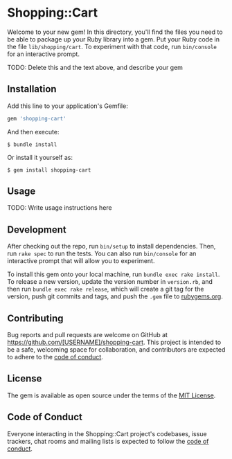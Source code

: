 # Shopping::Cart

Welcome to your new gem! In this directory, you'll find the files you need to be able to package up your Ruby library into a gem. Put your Ruby code in the file `lib/shopping/cart`. To experiment with that code, run `bin/console` for an interactive prompt.

TODO: Delete this and the text above, and describe your gem

## Installation

Add this line to your application's Gemfile:

```ruby
gem 'shopping-cart'
```

And then execute:

    $ bundle install

Or install it yourself as:

    $ gem install shopping-cart

## Usage

TODO: Write usage instructions here

## Development

After checking out the repo, run `bin/setup` to install dependencies. Then, run `rake spec` to run the tests. You can also run `bin/console` for an interactive prompt that will allow you to experiment.

To install this gem onto your local machine, run `bundle exec rake install`. To release a new version, update the version number in `version.rb`, and then run `bundle exec rake release`, which will create a git tag for the version, push git commits and tags, and push the `.gem` file to [rubygems.org](https://rubygems.org).

## Contributing

Bug reports and pull requests are welcome on GitHub at https://github.com/[USERNAME]/shopping-cart. This project is intended to be a safe, welcoming space for collaboration, and contributors are expected to adhere to the [code of conduct](https://github.com/[USERNAME]/shopping-cart/blob/master/CODE_OF_CONDUCT.md).


## License

The gem is available as open source under the terms of the [MIT License](https://opensource.org/licenses/MIT).

## Code of Conduct

Everyone interacting in the Shopping::Cart project's codebases, issue trackers, chat rooms and mailing lists is expected to follow the [code of conduct](https://github.com/[USERNAME]/shopping-cart/blob/master/CODE_OF_CONDUCT.md).
